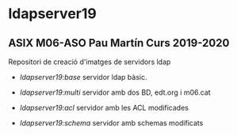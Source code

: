 # ldapserver19

## ASIX M06-ASO Pau Martín Curs 2019-2020

Repositori de creació d'imatges de servidors ldap

* *ldapserver19:base* servidor ldap bàsic.

* *ldapserver19:multi* servidor amb dos BD, edt.org i m06.cat

* *ldapserver19:acl* servidor amb les ACL modificades

* *ldapserver19:schema* servidor amb schemas modificats
